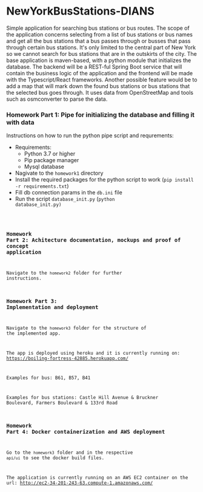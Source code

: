 # NewYorkBusStations-DIANS
Simple application for searching bus stations or bus routes. The scope of the application concerns selecting from a list of bus stations or bus names and get all the bus stations that a bus passes through or busses that pass through certain bus stations. It's only limited to the central part of New York so we cannot search for bus stations that are in the outskirts of the city. The base application is maven-based, with a python module that initializes the database. The backend will be a REST-ful Spring Boot service that will contain the business logic of the application and the frontend will be made with the Typescript/React frameworks. Another possible feature would be to add a map that will mark down the found bus stations or bus stations that the selected bus goes through. It uses data from OpenStreetMap and tools such as osmconverter to parse the data. 

### Homework Part 1: Pipe for initializing the database and filling it with data

Instructions on how to run the python pipe script and requrements:
- Requirements:
  - Python 3.7 or higher
  - Pip package manager
  - Mysql database
- Nagivate to the `homework1` directory
- Install the required packages for the python script to work (<code>pip install -r requirements.txt</code>)
- Fill db connection params in the <code>db.ini</code> file
- Run the script <code>database_init.py</code> (<code>python database_init.py)

### Homework Part 2: Achitecture documentation, mockups and proof of concept application

Navigate to the `homework2` folder for further instructions.

### Homework Part 3: Implementation and deployment

Navigate to the `homework3` folder for the structure of the implemented app.

The app is deployed using heroku and it is currently running on: https://boiling-fortress-42885.herokuapp.com/

Examples for bus: B61, B57, B41

Examples for bus stations: Castle Hill Avenue & Bruckner Boulevard, Farmers Boulevard & 133rd Road

### Homework Part 4: Docker containerization and AWS deployment

Go to the `homework3` folder and in the respective `api/ui` to see the docker build files.

The application is currently running on an AWS EC2 container on the url: http://ec2-34-201-243-63.compute-1.amazonaws.com/
